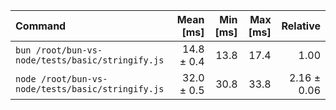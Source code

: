 | Command | Mean [ms] | Min [ms] | Max [ms] | Relative |
|:---|---:|---:|---:|---:|
| `bun /root/bun-vs-node/tests/basic/stringify.js` | 14.8 ± 0.4 | 13.8 | 17.4 | 1.00 |
| `node /root/bun-vs-node/tests/basic/stringify.js` | 32.0 ± 0.5 | 30.8 | 33.8 | 2.16 ± 0.06 |
